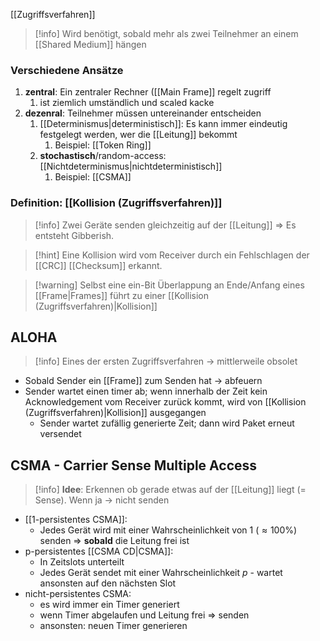 [[Zugriffsverfahren]]

> [!info] Wird benötigt, sobald mehr als zwei Teilnehmer an einem [[Shared Medium]] hängen

### Verschiedene Ansätze
1. **zentral**: Ein zentraler Rechner ([[Main Frame]] regelt zugriff
	1. ist ziemlich umständlich und scaled kacke
2. **dezenral**: Teilnehmer müssen untereinander entscheiden
	1. [[Determinismus|deterministisch]]: Es kann immer eindeutig festgelegt werden, wer die [[Leitung]] bekommt
		1. Beispiel: [[Token Ring]]
	2. **stochastisch**/random-access: [[Nichtdeterminismus|nichtdeterministisch]]
		1. Beispiel: [[CSMA]]

### Definition: [[Kollision (Zugriffsverfahren)]]
> [!info] Zwei Geräte senden gleichzeitig auf der [[Leitung]] => Es entsteht Gibberish.

> [!hint] Eine Kollision wird vom Receiver durch ein Fehlschlagen der [[CRC]] [[Checksum]] erkannt.

> [!warning] Selbst eine ein-Bit Überlappung an Ende/Anfang eines [[Frame|Frames]] führt zu einer [[Kollision (Zugriffsverfahren)|Kollision]]

## ALOHA
> [!info] Eines der ersten Zugriffsverfahren -> mittlerweile obsolet

- Sobald Sender ein [[Frame]] zum Senden hat -> abfeuern
- Sender wartet einen timer ab; wenn innerhalb der Zeit kein Acknowledgement vom Receiver zurück kommt, wird von [[Kollision (Zugriffsverfahren)|Kollision]] ausgegangen
	- Sender wartet zufällig generierte Zeit; dann wird Paket erneut versendet
## CSMA - Carrier Sense Multiple Access

> [!info] **Idee**: Erkennen ob gerade etwas auf der [[Leitung]] liegt (= Sense). Wenn ja -> nicht senden

- [[1-persistentes CSMA]]: 
	- Jedes Gerät wird mit einer Wahrscheinlichkeit von $1$ ($\approx 100\%$) senden => **sobald** die Leitung frei ist
- p-persistentes [[CSMA CD|CSMA]]: 
	- In Zeitslots unterteilt
	- Jedes Gerät sendet mit einer Wahrscheinlichkeit $p$ - wartet ansonsten auf den nächsten Slot
- nicht-persistentes CSMA: 
	- es wird immer ein Timer generiert
	- wenn Timer abgelaufen und Leitung frei => senden
	- ansonsten: neuen Timer generieren

